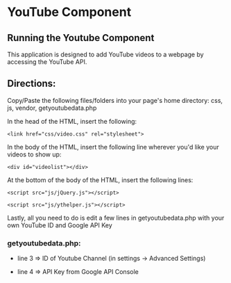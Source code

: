 # YouTube Component

## Running the Youtube Component

This application is designed to add YouTube videos to a webpage by accessing the YouTube API.

## Directions:

Copy/Paste the following files/folders into your page's home directory: css, js, vendor, getyoutubedata.php

In the head of the HTML, insert the following: 

    <link href="css/video.css" rel="stylesheet">

In the body of the HTML, insert the following line wherever you'd like your videos to show up:

    <div id="videolist"></div>

At the bottom of the body of the HTML, insert the following lines:


    <script src="js/jQuery.js"></script>

    <script src="js/ythelper.js"></script>

Lastly, all you need to do is edit a few lines in getyoutubedata.php with your own YouTube ID and Google API Key

### getyoutubedata.php:

* line 3 => ID of Youtube Channel (in settings -> Advanced Settings)

* line 4 => API Key from Google API Console




